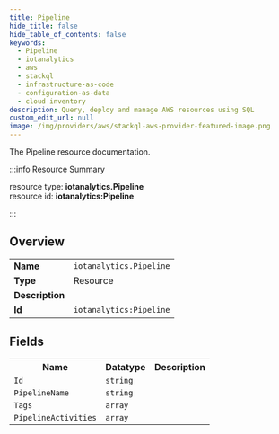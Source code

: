 ```yaml
---
title: Pipeline
hide_title: false
hide_table_of_contents: false
keywords:
  - Pipeline
  - iotanalytics
  - aws
  - stackql
  - infrastructure-as-code
  - configuration-as-data
  - cloud inventory
description: Query, deploy and manage AWS resources using SQL
custom_edit_url: null
image: /img/providers/aws/stackql-aws-provider-featured-image.png
---
```

The Pipeline resource documentation.

:::info Resource Summary

<div class="row">
<div class="providerDocColumn">
<span>resource type:&nbsp;<b>iotanalytics.Pipeline</b></span><br />
<span>resource id:&nbsp;<b>iotanalytics:Pipeline</b></span><br />
</div>
</div>

:::

## Overview
<table><tbody>
<tr><td><b>Name</b></td><td><code>iotanalytics.Pipeline</code></td></tr>
<tr><td><b>Type</b></td><td>Resource</td></tr>
<tr><td><b>Description</b></td><td></td></tr>
<tr><td><b>Id</b></td><td><code>iotanalytics:Pipeline</code></td></tr>
</tbody></table>

## Fields
<table><tbody>
<tr><th>Name</th><th>Datatype</th><th>Description</th></tr>
<tr><td><code>Id</code></td><td><code>string</code></td><td></td></tr><tr><td><code>PipelineName</code></td><td><code>string</code></td><td></td></tr><tr><td><code>Tags</code></td><td><code>array</code></td><td></td></tr><tr><td><code>PipelineActivities</code></td><td><code>array</code></td><td></td></tr>
</tbody></table>